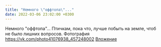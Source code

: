 ```yaml
---
title: "Немного \"оффтопа\"..."
date: 2022-03-06 23:02:00 +0300
---
```


Немного "оффтопа"...
Птичкам, пока что, лучше побыть на земле, чтоб не было лишних вопросов.
Фотография
<a class="vk-attach" href="https://vk.com/photo41076938_457248002">https://vk.com/photo41076938_457248002</a>
<a class="vk-attach" href="https://vk.com/photo41076938_457248002">Вложение</a>
